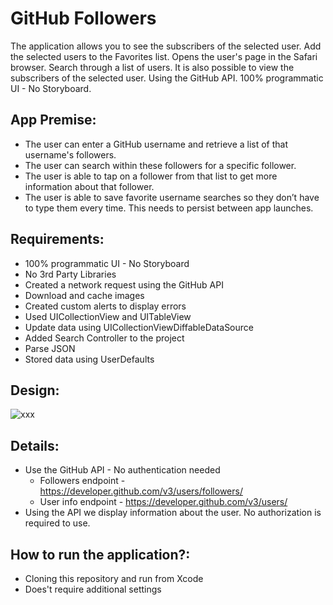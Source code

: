 
# GitHub Followers 

The application allows you to see the subscribers of the selected user. Add the selected users to the Favorites list. Opens the user's page in the Safari browser. Search through a list of users. It is also possible to view the subscribers of the selected user. Using the GitHub API. 100% programmatic UI - No Storyboard.


## App Premise:

- The user can enter a GitHub username and retrieve a list of that username's followers.
- The user can search within these followers for a specific follower.
- The user is able to tap on a follower from that list to get more information about that follower. 
- The user is able to save favorite username searches so they don’t have to type them every time. This needs to persist between app launches.

## Requirements:

- 100% programmatic UI - No Storyboard
- No 3rd Party Libraries
- Created a network request using the GitHub API
- Download and cache images
- Created custom alerts to display errors
- Used UICollectionView and UITableView
- Update data using UICollectionViewDiffableDataSource
- Added Search Controller to the project
- Parse JSON
- Stored data using UserDefaults

## Design:

![xxx](https://user-images.githubusercontent.com/34953510/157311412-8d538b23-ad81-45d4-9f54-2f201eaaf68a.jpg)

## Details:

- Use the GitHub API - No authentication needed 
    - Followers endpoint - https://developer.github.com/v3/users/followers/
    - User info endpoint - https://developer.github.com/v3/users/
- Using the API we display information about the user. No authorization is required to use.

## How to run the application?:

- Cloning this repository and run from Xcode
- Does't require additional settings

